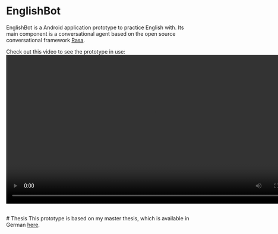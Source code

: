 # EnglishBot
EnglishBot is a Android application prototype to practice English with. Its main component is a conversational agent based on the open source conversational framework [Rasa](https://rasa.com/).

Check out this video to see the prototype in use:
<video src="englishbot.mp4" width="800" controls preload></video>



<br/>
# Thesis
This prototype is based on my master thesis, which is available in German 
<a href="assets/thesis_lampesberger_cc.pdf" target="_blank">here</a>.

